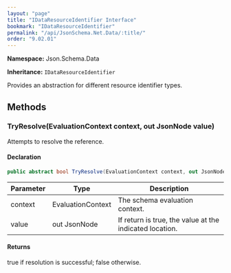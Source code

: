 ```yaml
---
layout: "page"
title: "IDataResourceIdentifier Interface"
bookmark: "IDataResourceIdentifier"
permalink: "/api/JsonSchema.Net.Data/:title/"
order: "9.02.01"
---
```

**Namespace:** Json.Schema.Data

**Inheritance:**
`IDataResourceIdentifier`

Provides an abstraction for different resource identifier types.

## Methods

### TryResolve(EvaluationContext context, out JsonNode value)

Attempts to resolve the reference.

#### Declaration

```c#
public abstract bool TryResolve(EvaluationContext context, out JsonNode value)
```

| Parameter | Type | Description |
|---|---|---|
| context | EvaluationContext | The schema evaluation context. |
| value | out JsonNode | If return is true, the value at the indicated location. |


#### Returns

true if resolution is successful; false otherwise.

